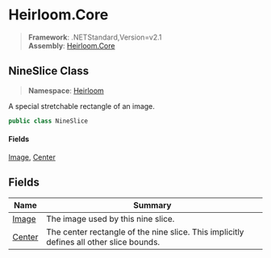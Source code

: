 # Heirloom.Core

> **Framework**: .NETStandard,Version=v2.1  
> **Assembly**: [Heirloom.Core][0]  

## NineSlice Class

> **Namespace**: [Heirloom][0]  

A special stretchable rectangle of an image.

```cs
public class NineSlice
```

#### Fields

[Image][1], [Center][2]

## Fields

| Name        | Summary                                                                                 |
|-------------|-----------------------------------------------------------------------------------------|
| [Image][1]  | The image used by this nine slice.                                                      |
| [Center][2] | The center rectangle of the nine slice. This implicitly defines all other slice bounds. |

[0]: ../../Heirloom.Core.md
[1]: NineSlice/Image.md
[2]: NineSlice/Center.md
